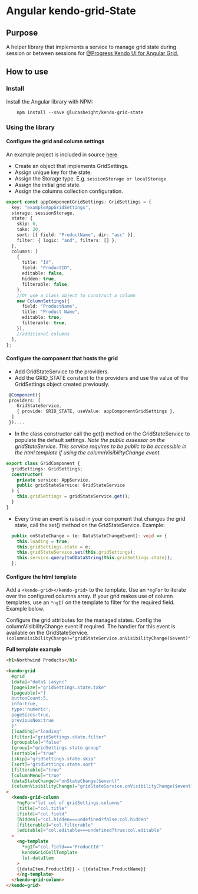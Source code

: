 # Angular kendo-grid-State

## Purpose

A helper library that implements a service to manage grid state during session or between sessions for [@Progress Kendo UI for Angular Grid.](https://www.telerik.com/kendo-angular-ui)

## How to use

### Install

Install the Angular library with NPM:

```
    npm install --save @lucasheight/kendo-grid-state
```

### Using the library

#### Configure the grid and column settings

An example project is included in source [here](./projects/example)

- Create an object that implements GridSettings.
- Assign unique key for the state.
- Assign the Storage type. E.g. `sessionStorage or localStorage`
- Assign the initial grid state.
- Assign the columns collection configuration.

```typescript
export const appComponentGridSettings: GridSettings = {
  key: "exampleAppGridSettings",
  storage: sessionStorage,
  state: {
    skip: 0,
    take: 20,
    sort: [{ field: "ProductName", dir: "asc" }],
    filter: { logic: "and", filters: [] },
  },
  columns: [
    {
      title: "Id",
      field: "ProductID",
      editable: false,
      hidden: true,
      filterable: false,
    },
    //Or use a class object to construct a column
    new ColumnSettings({
      field: "ProductName",
      title: "Product Name",
      editable: true,
      filterable: true,
    }),
    //additional columns
  ],
};
```

#### Configure the component that hosts the grid

- Add GridStateService to the providers.
- Add the GRID_STATE constant to the providers and use the value of the GridSettings object created previously.

```typescript
 @Component({
 providers: [
    GridStateService,
    { provide: GRID_STATE, useValue: appComponentGridSettings },
  ]
 })....

```

- In the class constructor call the get() method on the GridStateService to populate the default settings. _Note the public assessor on the gridStateService. This service requires to be public to be accessible in the html template if using the columnVisibilityChange event._

```typescript
export class GridComponent {
  gridSettings: GridSettings;
  constructor(
    private service: AppService,
    public gridStateService: GridStateService
  ) {
    this.gridSettings = gridStateService.get();
  }
}
```

- Every time an event is raised in your component that changes the grid state, call the set() method on the GridStateService.
  Example:

```typescript
  public onStateChange = (e: DataStateChangeEvent): void => {
    this.loading = true;
    this.gridSettings.state = e;
    this.gridStateService.set(this.gridSettings);
    this.service.query(toODataString(this.gridSettings.state));
  };
```

#### Configure the html template

Add a `<kendo-grid></kendo-grid>` to the template. Use an `*ngFor` to iterate over the configured columns array.
If your grid makes use of column templates, use an `*ngIf` on the template to filter for the required field. Example below.

Configure the grid attributes for the managed states. Config the columnVisibilityChange event if required. The handler for this event is available on the GridStateService. `(columnVisibilityChange)="gridStateService.onVisibilityChange($event)"`

**Full template example**

```html
<h1>Northwind Products</h1>

<kendo-grid
  #grid
  [data]="data$ |async"
  [pageSize]="gridSettings.state.take"
  [pageable]="{
  buttonCount:5,
  info:true,
  type:'numeric',
  pageSizes:true,
  previousNex:true
  }"
  [loading]="loading"
  [filter]="gridSettings.state.filter"
  [groupable]="false"
  [group]="gridSettings.state.group"
  [sortable]="true"
  [skip]="gridSettings.state.skip"
  [sort]="gridSettings.state.sort"
  [filterable]="true"
  [columnMenu]="true"
  (dataStateChange)="onStateChange($event)"
  (columnVisibilityChange)="gridStateService.onVisibilityChange($event)"
>
  <kendo-grid-column
    *ngFor="let col of gridSettings.columns"
    [title]="col.title"
    [field]="col.field"
    [hidden]="col.hidden===undefined?false:col.hidden"
    [filterable]="col.filterable"
    [editable]="col.editable===undefined?true:col.editable"
  >
    <ng-template
      *ngIf="col.field==='ProductId'"
      kendoGridCellTemplate
      let-dataItem
    >
    {{dataItem.ProductId}} - {{dataItem.ProductName}}
    </ng-template>
  </kendo-grid-column>
</kendo-grid>
```
